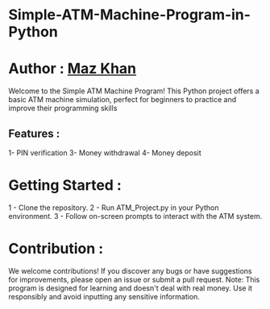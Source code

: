 # Simple-ATM-Machine-Program-in-Python
# Author : [Maz Khan](https://github.com/Mazkhan99)
Welcome to the Simple ATM Machine Program! This Python project offers a basic ATM machine simulation, perfect for beginners to practice and improve their programming skills

## Features :
1- PIN verification
3- Money withdrawal
4- Money deposit

# Getting Started :
1 - Clone the repository.
2 - Run ATM_Project.py in your Python environment.
3 - Follow on-screen prompts to interact with the ATM system.

# Contribution : 

We welcome contributions! If you discover any bugs or have suggestions for improvements, please open an issue or submit a pull request.
Note: This program is designed for learning and doesn't deal with real money. Use it responsibly and avoid inputting any sensitive information.

